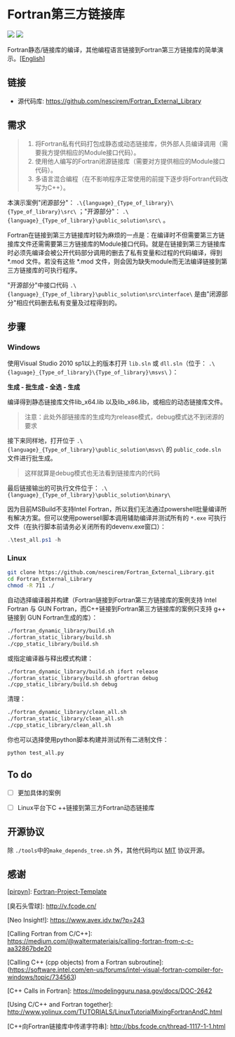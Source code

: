 # Fortran第三方链接库

![](https://img.shields.io/badge/platform-linux%20|%20windows-lightgrey.svg) ![](https://img.shields.io/badge/license-MIT-blue.svg)

Fortran静态/链接库的编译，其他编程语言链接到Fortran第三方链接库的简单演示。[[English](./README.md)]



## 链接

- 源代码库: https://github.com/nescirem/Fortran_External_Library



## 需求

> 1. 将Fortran私有代码打包成静态或动态链接库，供外部人员编译调用（需要我方提供相应的Module接口代码）。
> 2. 使用他人编写的Fortran闭源链接库（需要对方提供相应的Module接口代码）。
> 3. 多语言混合编程（在不影响程序正常使用的前提下逐步将Fortran代码改写为C++）。

本演示案例"闭源部分"： `.\{language}_{Type_of_library}\{Type_of_library}\src\` ；"开源部分"：  `.\{language}_{Type_of_library}\public_solution\src\` 。

Fortran在链接到第三方链接库时较为麻烦的一点是：在编译时不但需要第三方链接库文件还需需要第三方链接库的Module接口代码。就是在链接到第三方链接库时必须先编译会被公开代码部分调用的删去了私有变量和过程的代码编译，得到 *.mod 文件。若没有这些 *.mod 文件，则会因为缺失module而无法编译链接到第三方链接库的可执行程序。

"开源部分"中接口代码 `.\{language}_{Type_of_library}\public_solution\src\interface\` 是由"闭源部分"相应代码删去私有变量及过程得到的。



## 步骤

### Windows

使用Visual Studio 2010 sp1以上的版本打开 `lib.sln` 或 `dll.sln`（位于： `.\{laguage}_{Type_of_library}\{Type_of_library}\msvs\` ）：

**生成 - 批生成 - 全选 - 生成**

编译得到静态链接库文件lib_x64.lib 以及lib_x86.lib，或相应的动态链接库文件。

> 注意：此处外部链接库的生成均为release模式，debug模式达不到闭源的要求

接下来同样地，打开位于 `.\{language}_{Type_of_library}\public_solution\msvs\` 的 `public_code.sln` 文件进行批生成。

> 这样就算是debug模式也无法看到链接库内的代码

最后链接输出的可执行文件位于： `.\{language}_{Type_of_library}\public_solution\binary\`

因为目前MSBuild不支持Intel Fortran，所以我们无法通过powershell批量编译所有解决方案。但可以使用powersell脚本调用辅助编译并测试所有的 `*.exe` 可执行文件（在执行脚本前请务必关闭所有的devenv.exe窗口）：

```powershell
.\test_all.ps1 -h
```

### Linux

```bash
git clone https://github.com/nescirem/Fortran_External_Library.git
cd Fortran_External_Library
chmod -R 711 ./
```

自动选择编译器并构建（Fortran链接到Fortran第三方链接库的案例支持 Intel Fortran 与 GUN Fortran，而C++链接到Fortran第三方链接库的案例只支持 g++ 链接到 GUN Fortran生成的库）：

```bash
./fortran_dynamic_library/build.sh
./fortran_static_library/build.sh
./cpp_static_library/build.sh
```

或指定编译器与释出模式构建：

```bash
./fortran_dynamic_library/build.sh ifort release
./fortran_static_library/build.sh gfortran debug
./cpp_static_library/build.sh debug
```

清理：

```bash
./fortran_dynamic_library/clean_all.sh
./fortran_static_library/clean_all.sh
./cpp_static_library/clean_all.sh
```

你也可以选择使用python脚本构建并测试所有二进制文件：

```python
python test_all.py
```





## To do

- [ ] 更加具体的案例
- [ ] Linux平台下C ++链接到第三方Fortran动态链接库



## 开源协议

除 `./tools`中的`make_depends_tree.sh` 外，其他代码均以 [MIT](./LICENSE) 协议开源。



## 感谢

[[pirpyn](https://github.com/pirpyn)]: [Fortran-Project-Template](https://github.com/pirpyn/Fortran-Project-Template)

\[臭石头雪球]: http://v.fcode.cn/

\[Neo Insight!]: https://www.avex.idv.tw/?p=243

\[Calling Fortran from C/C++]: https://medium.com/@waltermateriais/calling-fortran-from-c-c-aa32867bde20

\[Calling C++ (cpp objects) from a Fortran subroutine]: (https://software.intel.com/en-us/forums/intel-visual-fortran-compiler-for-windows/topic/734563)

\[C++ Calls in Fortran]: https://modelingguru.nasa.gov/docs/DOC-2642

\[Using C/C++ and Fortran together]: http://www.yolinux.com/TUTORIALS/LinuxTutorialMixingFortranAndC.html

\[C++向Fortran链接库中传递字符串]: http://bbs.fcode.cn/thread-1117-1-1.html

